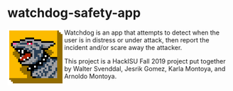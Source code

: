 # watchdog-safety-app

<img align="left" width="128" height="128" src="icons/AttackDog_256x256.PNG">
Watchdog is an app that attempts to detect when the user is in distress or under attack, then report the incident and/or scare away the attacker.

This project is a HackISU Fall 2019 project put together by Walter Svenddal, Jesrik Gomez, Karla Montoya, and Arnoldo Montoya.